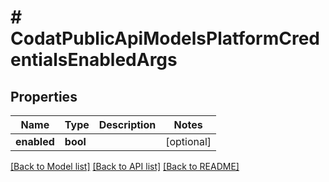 # # CodatPublicApiModelsPlatformCredentialsEnabledArgs

## Properties

Name | Type | Description | Notes
------------ | ------------- | ------------- | -------------
**enabled** | **bool** |  | [optional]

[[Back to Model list]](../../README.md#models) [[Back to API list]](../../README.md#endpoints) [[Back to README]](../../README.md)
